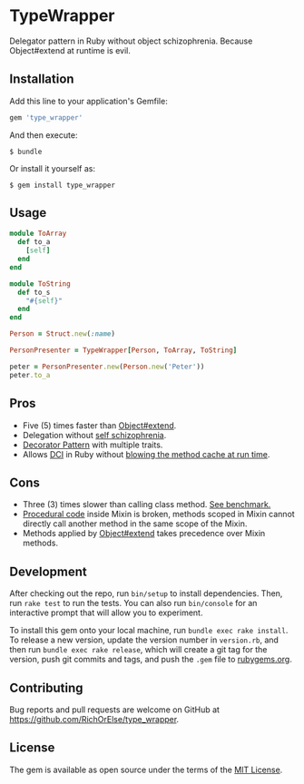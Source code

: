 # TypeWrapper

Delegator pattern in Ruby without object schizophrenia. Because Object#extend at runtime is evil.

## Installation

Add this line to your application's Gemfile:

```ruby
gem 'type_wrapper'
```

And then execute:

    $ bundle

Or install it yourself as:

    $ gem install type_wrapper

## Usage

```ruby
module ToArray
  def to_a
    [self]
  end
end

module ToString
  def to_s
    "#{self}"
  end
end

Person = Struct.new(:name)

PersonPresenter = TypeWrapper[Person, ToArray, ToString]

peter = PersonPresenter.new(Person.new('Peter'))
peter.to_a
```

## Pros

* Five (5) times faster than [Object#extend](https://apidock.com/ruby/Object/extend).
* Delegation without [self schizophrenia](https://en.wikipedia.org/wiki/Schizophrenia_(object-oriented_programming)).
* [Decorator Pattern](https://en.wikipedia.org/wiki/Decorator_pattern) with multiple traits.
* Allows [DCI](http://dci.github.io/) in Ruby without [blowing the method cache at run time](https://tonyarcieri.com/dci-in-ruby-is-completely-broken).

## Cons

* Three (3) times slower than calling class method. [See benchmark.](https://github.com/RichOrElse/wrapper-based/tree/master/examples/benchmark.rb)
* [Procedural code](https://en.wikipedia.org/wiki/Procedural_programming) inside Mixin is broken, methods scoped in Mixin cannot directly call another method in the same scope of the Mixin.
* Methods applied by [Object#extend](https://apidock.com/ruby/Object/extend) takes precedence over Mixin methods.

## Development

After checking out the repo, run `bin/setup` to install dependencies. Then, run `rake test` to run the tests. You can also run `bin/console` for an interactive prompt that will allow you to experiment.

To install this gem onto your local machine, run `bundle exec rake install`. To release a new version, update the version number in `version.rb`, and then run `bundle exec rake release`, which will create a git tag for the version, push git commits and tags, and push the `.gem` file to [rubygems.org](https://rubygems.org).

## Contributing

Bug reports and pull requests are welcome on GitHub at https://github.com/RichOrElse/type_wrapper.

## License

The gem is available as open source under the terms of the [MIT License](http://opensource.org/licenses/MIT).
